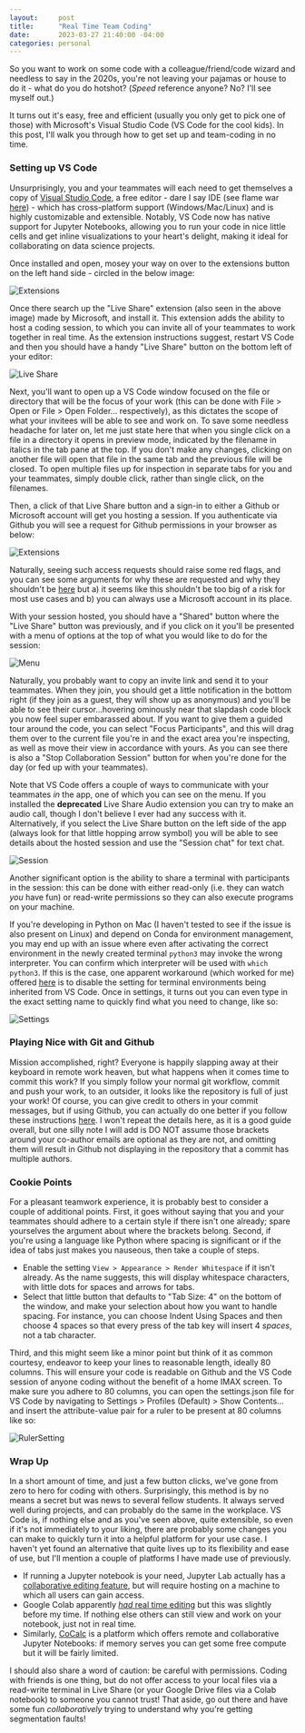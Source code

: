 ```yaml
---
layout:     post
title:      "Real Time Team Coding"
date:       2023-03-27 21:40:00 -04:00
categories: personal
---
```


So you want to work on some code with a colleague/friend/code wizard and
needless to say in the 2020s, you're not leaving your pajamas or house
to do it - what do you do hotshot? (*Speed* reference anyone? No? I'll see
myself out.)

It turns out it's easy, free and efficient (usually you only get to pick one
of those) with Microsoft's Visual Studio Code (VS Code for the cool kids). 
In this post, I'll walk you through how to get set up and team-coding in
no time.

### Setting up VS Code
Unsurprisingly, you and your teammates will each need to get themselves a
copy of [Visual Studio Code](https://code.visualstudio.com), a free editor -
dare I say IDE (see flame war
[here](https://www.reddit.com/r/vscode/comments/oji1uh/vscode_has_almost_every_feature_that_an_ide_has/)) -
which has cross-platform support (Windows/Mac/Linux) and is highly
customizable and extensible.
Notably, VS Code now has native support for Jupyter Notebooks, allowing you
to run your code in nice little cells and get inline visualizations
to your heart's delight, making it ideal for collaborating on data science
projects. 

Once installed and open, mosey your way on over to the extensions button on
the left hand side - circled in the below image:

![Extensions](/assets/Post_Images/Real_Time_Team_Coding/Extensions.png)

Once there search up the "Live Share" extension (also seen in the above image)
made by Microsoft, and install it.
This extension adds the ability to host a coding session, to which you can
invite all of your teammates to work together in real time. 
As the extension instructions suggest, restart VS Code and then you should
have a handy "Live Share" button on the bottom left of your editor:

![Live Share](/assets/Post_Images/Real_Time_Team_Coding/LiveShare.png)

Next, you'll want to open up a VS Code window focused on the file or directory
that will be the focus of your work (this can be done with File > Open or
File > Open Folder... respectively), as this dictates the scope of what your
invitees will be able to see and work on.
To save some needless headache for later on, let me just state here that when
you single click on a file in a directory it opens in preview mode, indicated
by the filename in italics in the tab pane at the top.
If you don't make any changes, clicking on another file will open that file
in the same tab and the previous file will be closed.
To open multiple files up for inspection in separate tabs for you and your
teammates, simply double click, rather than single click, on the filenames.


Then, a click of that Live Share button and a sign-in to either a Github or
Microsoft account will get you hosting a session.
If you authenticate via Github you will see a request for Github permissions
in your browser as below:

![Extensions](/assets/Post_Images/Real_Time_Team_Coding/Permissions.png)

Naturally, seeing such access requests should raise some red flags, and you
can see some arguments for why these are requested and why they shouldn't be
[here](https://github.com/microsoft/vscode-pull-request-github/issues/563)
but a) it seems like this shouldn't be too big of a risk for most use cases
and b) you can always use a Microsoft account in its place. 

With your session hosted, you should have a "Shared" button where the
"Live Share" button was previously, and if you click on it you'll be
presented with a menu of options at the top of what you would like to do
for the session:

![Menu](/assets/Post_Images/Real_Time_Team_Coding/Menu.png)

Naturally, you probably want to copy an invite link and send it to your
teammates.
When they join, you should get a little notification in the bottom right (if
they join as a guest, they will show up as anonymous) and you'll be able to
see their cursor...hovering ominously near that slapdash code block you now
feel super embarassed about.
If you want to give them a guided tour around the code, you can select
"Focus Participants", and this will drag them over to the current file you're
in and the exact area you're inspecting, as well as move their view in
accordance with yours. 
As you can see there is also a "Stop Collaboration Session" button for when
you're done for the day (or fed up with your teammates).


Note that VS Code offers a couple of ways to communicate with your teammates
*in* the app, one of which you can see on the menu.
If you installed the **deprecated** Live Share Audio extension you can try
to make an audio call, though I don't believe I ever had any success with
it.
Alternatively, if you select the Live Share button on the left side of the
app (always look for that little hopping arrow symbol) you will be able to
see details about the hosted session and use the "Session chat" for text chat.

![Session](/assets/Post_Images/Real_Time_Team_Coding/SessionDetails.png)

Another significant option is the ability to share a terminal with
participants in the session: this can be done with either read-only (i.e.
they can watch *you* have fun) or read-write permissions so they can also
execute programs on your machine. 

If you're developing in Python on Mac (I haven't tested to see if the issue is
also present on Linux) and depend on Conda for environment management, you may
end up with an issue where even after activating the correct environment in the
newly created terminal ```python3``` may invoke the wrong interpreter.
You can confirm which interpreter will be used with ```which python3```.
If this is the case, one apparent workaround (which worked for me) offered
[here](https://github.com/microsoft/vscode-python/issues/7293) is to
disable the setting for terminal environments being inherited from VS Code.
Once in settings, it turns out you can even type in the exact setting name
to quickly find what you need to change, like so:

![Settings](/assets/Post_Images/Real_Time_Team_Coding/Settings.png)

### Playing Nice with Git and Github
Mission accomplished, right?
Everyone is happily slapping away at their keyboard in remote work heaven, but
what happens when it comes time to commit this work?
If you simply follow your normal git workflow, commit and push your work, to
an outsider, it looks like the repository is full of just your work!
Of course, you can give credit to others in your commit messages, but if
using Github, you can actually do one better if you follow these instructions
[here](https://docs.github.com/en/pull-requests/committing-changes-to-your-project/creating-and-editing-commits/creating-a-commit-with-multiple-authors).
I won't repeat the details here, as it is a good guide overall, but one silly
note I will add is DO NOT assume those brackets around your co-author emails
are optional as they are not, and omitting them will result in Github not
displaying in the repository that a commit has multiple authors.

### Cookie Points
For a pleasant teamwork experience, it is probably best to consider a couple
of additional points.
First, it goes without saying that you and your teammates should adhere to
a certain style if there isn't one already; spare yourselves the argument
about where the brackets belong.
Second, if you're using a language like Python where spacing is significant
or if the idea of tabs just makes you nauseous, then take a couple of steps.
- Enable the setting ```View > Appearance > Render Whitespace``` if it isn't
already. As the name suggests, this will display whitespace characters, with
little dots for spaces and arrows for tabs.
- Select that little button that defaults to "Tab Size: 4" on the bottom of
the window, and make your selection about how you want to handle spacing. For
instance, you can choose Indent Using Spaces and then choose 4 spaces so that
every press of the tab key will insert 4 *spaces*, not a tab character.

Third, and this might seem like a minor point but think of it as common
courtesy, endeavor to keep your lines to reasonable length, ideally 80
columns.
This will ensure your code is readable on Github and the VS Code session
of anyone coding without the benefit of a home IMAX screen.
To make sure you adhere to 80 columns, you can open the settings.json file
for VS Code by navigating to Settings > Profiles (Default) > Show Contents...
and insert the attribute-value pair for a ruler to be present at 80 columns
like so:

![RulerSetting](/assets/Post_Images/Real_Time_Team_Coding/RulerSetting.png)
 
### Wrap Up
In a short amount of time, and just a few button clicks, we've gone from zero
to hero for coding with others.
Surprisingly, this method is by no means a secret but was news to several
fellow students.
It always served well during projects, and can probably do the same in the
workplace.
VS Code is, if nothing else and as you've seen above, quite extensible, so
even if it's not immediately to your liking, there are probably some changes
you can make to quickly turn it into a helpful platform for your use case.
I haven't yet found an alternative that quite lives up to its flexibility
and ease of use, but I'll mention a couple of platforms I have made use of
previously.

- If running a Jupyter notebook is your need, Jupyter Lab actually has a
[collaborative editing feature](https://jupyterlab.readthedocs.io/en/stable/user/rtc.html),
but will require hosting on a machine to which all users can gain access.
- Google Colab apparently
[*had* real time editing](https://stackoverflow.com/questions/53420050/real-time-collaboration-in-google-colaboratory)
but this was slightly before my time. If nothing else others can still view
and work on your notebook, just not in real time. 
- Similarly, [CoCalc](https://cocalc.com/features/jupyter-notebook) is a
platform which offers remote and collaborative Jupyter Notebooks: if memory
serves you can get some free compute but it will be fairly limited. 

I should also share a word of caution: be careful with permissions.
Coding with friends is one thing, but do not offer access to your local files
via a read-write terminal in Live Share (or your Google Drive files via a
Colab notebook) to someone you cannot trust!
That aside, go out there and have some fun *collaboratively* trying to
understand why you're getting segmentation faults!

